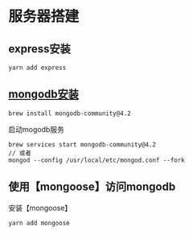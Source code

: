 # 服务器搭建

## express安装
```
yarn add express
```

## [mongodb安装](https://docs.mongodb.com/manual/tutorial/install-mongodb-on-os-x/)

```
brew install mongodb-community@4.2
```
启动mogodb服务
```
brew services start mongodb-community@4.2
// 或者
mongod --config /usr/local/etc/mongod.conf --fork
```
## 使用【mongoose】访问mongodb
安装【mongoose】
```
yarn add mongoose
```
